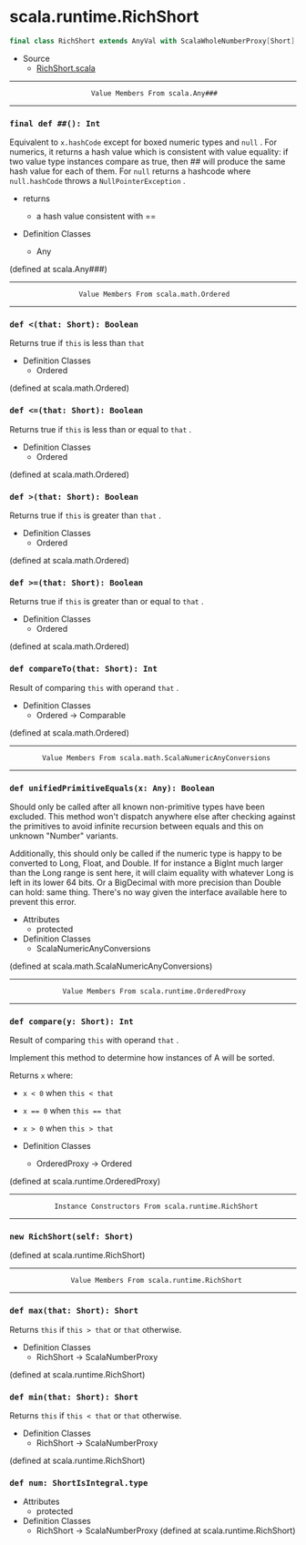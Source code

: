
#                           scala.runtime.RichShort                           #

```scala
final class RichShort extends AnyVal with ScalaWholeNumberProxy[Short]
```

* Source
  * [RichShort.scala](https://github.com/scala/scala/tree/6d09a1ba5f/src/library/scala/runtime/RichShort.scala#L1)


--------------------------------------------------------------------------------
                        Value Members From scala.Any###
--------------------------------------------------------------------------------


### `final def ##(): Int`                                                    ###

Equivalent to `x.hashCode` except for boxed numeric types and `null` . For
numerics, it returns a hash value which is consistent with value equality: if
two value type instances compare as true, then ## will produce the same hash
value for each of them. For `null` returns a hashcode where `null.hashCode`
throws a `NullPointerException` .

* returns
  * a hash value consistent with ==

* Definition Classes
  * Any

(defined at scala.Any###)


--------------------------------------------------------------------------------
                     Value Members From scala.math.Ordered
--------------------------------------------------------------------------------


### `def <(that: Short): Boolean`                                            ###

Returns true if `this` is less than `that`

* Definition Classes
  * Ordered

(defined at scala.math.Ordered)


### `def <=(that: Short): Boolean`                                           ###

Returns true if `this` is less than or equal to `that` .

* Definition Classes
  * Ordered

(defined at scala.math.Ordered)


### `def >(that: Short): Boolean`                                            ###

Returns true if `this` is greater than `that` .

* Definition Classes
  * Ordered

(defined at scala.math.Ordered)


### `def >=(that: Short): Boolean`                                           ###

Returns true if `this` is greater than or equal to `that` .

* Definition Classes
  * Ordered

(defined at scala.math.Ordered)


### `def compareTo(that: Short): Int`                                        ###

Result of comparing `this` with operand `that` .

* Definition Classes
  * Ordered → Comparable

(defined at scala.math.Ordered)


--------------------------------------------------------------------------------
            Value Members From scala.math.ScalaNumericAnyConversions
--------------------------------------------------------------------------------


### `def unifiedPrimitiveEquals(x: Any): Boolean`                            ###

Should only be called after all known non-primitive types have been excluded.
This method won't dispatch anywhere else after checking against the primitives
to avoid infinite recursion between equals and this on unknown "Number"
variants.

Additionally, this should only be called if the numeric type is happy to be
converted to Long, Float, and Double. If for instance a BigInt much larger than
the Long range is sent here, it will claim equality with whatever Long is left
in its lower 64 bits. Or a BigDecimal with more precision than Double can hold:
same thing. There's no way given the interface available here to prevent this
error.

* Attributes
  * protected
* Definition Classes
  * ScalaNumericAnyConversions

(defined at scala.math.ScalaNumericAnyConversions)


--------------------------------------------------------------------------------
                 Value Members From scala.runtime.OrderedProxy
--------------------------------------------------------------------------------


### `def compare(y: Short): Int`                                             ###

Result of comparing `this` with operand `that` .

Implement this method to determine how instances of A will be sorted.

Returns `x` where:

*  `x < 0` when `this < that`
*  `x == 0` when `this == that`
*  `x > 0` when `this > that`

* Definition Classes
  * OrderedProxy → Ordered

(defined at scala.runtime.OrderedProxy)


--------------------------------------------------------------------------------
               Instance Constructors From scala.runtime.RichShort
--------------------------------------------------------------------------------


### `new RichShort(self: Short)`                                             ###

(defined at scala.runtime.RichShort)


--------------------------------------------------------------------------------
                   Value Members From scala.runtime.RichShort
--------------------------------------------------------------------------------


### `def max(that: Short): Short`                                            ###

Returns `this` if `this > that` or `that` otherwise.

* Definition Classes
  * RichShort → ScalaNumberProxy

(defined at scala.runtime.RichShort)


### `def min(that: Short): Short`                                            ###

Returns `this` if `this < that` or `that` otherwise.

* Definition Classes
  * RichShort → ScalaNumberProxy

(defined at scala.runtime.RichShort)


### `def num: ShortIsIntegral.type`                                          ###

* Attributes
  * protected
* Definition Classes
  * RichShort → ScalaNumberProxy
(defined at scala.runtime.RichShort)
